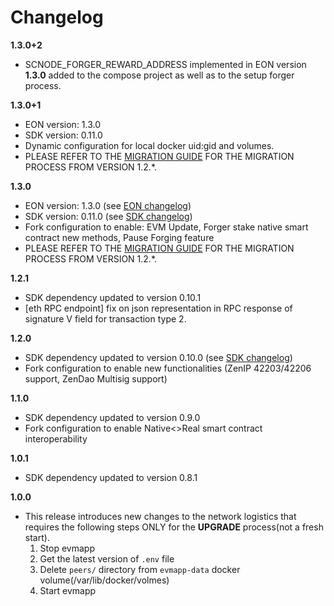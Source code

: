 # Changelog

**1.3.0+2**
* SCNODE_FORGER_REWARD_ADDRESS implemented in EON version **1.3.0** added to the compose project as well as to the setup forger process.

**1.3.0+1**
* EON version: 1.3.0
* SDK version: 0.11.0
* Dynamic configuration for local docker uid:gid and volumes.
* PLEASE REFER TO THE [MIGRATION GUIDE](./docs/MIGRATION.md) FOR THE MIGRATION PROCESS FROM VERSION 1.2.*.

**1.3.0**
* EON version: 1.3.0 (see [EON changelog](https://github.com/HorizenOfficial/eon/blob/main/doc/release/1.3.0.md))
* SDK version: 0.11.0 (see [SDK changelog](https://github.com/HorizenOfficial/Sidechains-SDK/blob/0.11.0/CHANGELOG.md))
* Fork configuration to enable: EVM Update, Forger stake native smart contract new methods, Pause Forging feature
* PLEASE REFER TO THE [MIGRATION GUIDE](./docs/MIGRATION.md) FOR THE MIGRATION PROCESS FROM VERSION 1.2.*.

**1.2.1**
* SDK dependency updated to version 0.10.1
* [eth RPC endpoint] fix on json representation in RPC response of signature V field for transaction type 2.

**1.2.0**
* SDK dependency updated to version 0.10.0 (see [SDK changelog](https://github.com/HorizenOfficial/Sidechains-SDK/blob/master/CHANGELOG.md))
* Fork configuration to enable new functionalities (ZenIP 42203/42206 support, ZenDao Multisig support)

**1.1.0**
* SDK dependency updated to version 0.9.0
* Fork configuration to enable Native<>Real smart contract interoperability

**1.0.1**
* SDK dependency updated to version 0.8.1

**1.0.0**
* This release introduces new changes to the network logistics that requires the following steps ONLY for the **UPGRADE** process(not a fresh start).
  1. Stop evmapp 
  2. Get the latest version of `.env` file
  3. Delete `peers/` directory from `evmapp-data` docker volume(/var/lib/docker/volmes)
  4. Start evmapp
